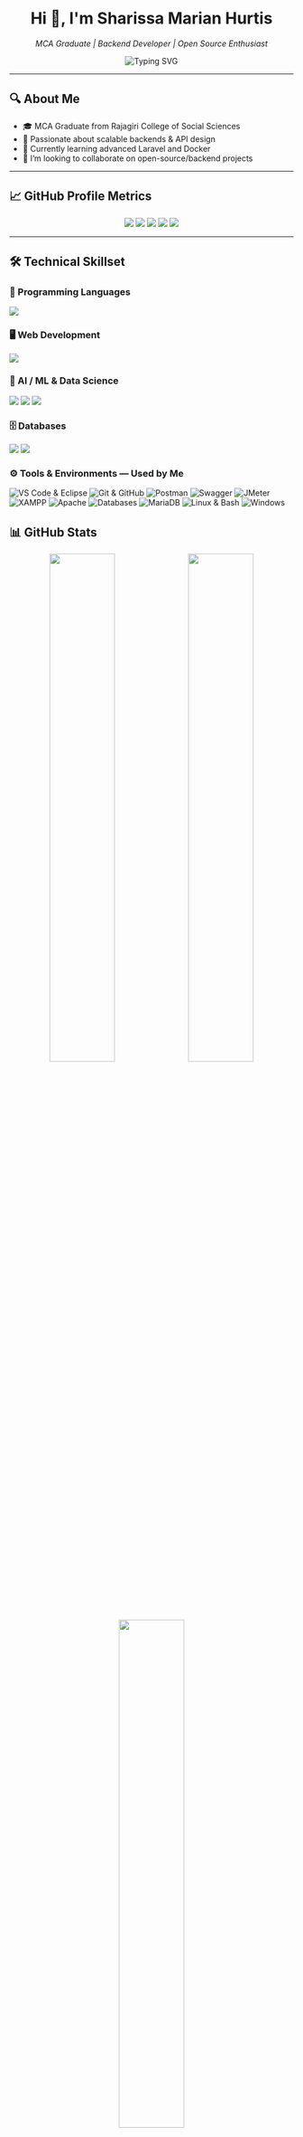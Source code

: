 <h1 align="center">Hi 👋, I'm Sharissa Marian Hurtis</h1>
<p align="center"><em>MCA Graduate | Backend Developer | Open Source Enthusiast</em></p>

<p align="center">
  <img src="https://readme-typing-svg.demolab.com?font=Fira+Code&pause=1000&color=9B9B9B&center=true&vCenter=true&multiline=true&width=500&height=60&lines=Backend+Developer;Tech+Explorer;Clean+Code+Advocate" alt="Typing SVG" />
</p>

---

## 🔍 About Me

- 🎓 MCA Graduate from Rajagiri College of Social Sciences  
- 💼 Passionate about scalable backends & API design  
- 🌱 Currently learning advanced Laravel and Docker  
- 🤝 I’m looking to collaborate on open-source/backend projects  

---

## 📈 GitHub Profile Metrics

<p align="center">
  <img src="https://github-profile-summary-cards.vercel.app/api/cards/profile-details?username=sharissaaa&theme=github_dark" />
  <img src="https://github-profile-summary-cards.vercel.app/api/cards/repos-per-language?username=sharissaaa&theme=github_dark" />
  <img src="https://github-profile-summary-cards.vercel.app/api/cards/most-commit-language?username=sharissaaa&theme=github_dark" />
  <img src="https://github-profile-summary-cards.vercel.app/api/cards/stats?username=sharissaaa&theme=github_dark" />
  <img src="https://github-profile-summary-cards.vercel.app/api/cards/productive-time?username=sharissaaa&theme=github_dark&utcOffset=5.5" />
</p>

---

## 🛠️ Technical Skillset

### 🔣 Programming Languages
<p align="left">
  <img src="https://skillicons.dev/icons?i=python,java,c,php,js,ts,bash" />
</p>

### 🖥️ Web Development
<p align="left">
  <img src="https://skillicons.dev/icons?i=html,css,react,bootstrap,laravel,django,nodejs,express" />
</p>

### 🤖 AI / ML & Data Science
<p align="left">
  <img src="https://skillicons.dev/icons?i=python" />
  <img src="https://img.shields.io/badge/OpenCV-5C3EE8?style=for-the-badge&logo=opencv&logoColor=white" />
  <img src="https://img.shields.io/badge/YOLO-00FFFF?style=for-the-badge&logo=yolo&logoColor=black" />
</p>

### 🗄️ Databases
<p align="left">
  <img src="https://skillicons.dev/icons?i=mysql,mongodb,sqlite" />
  <img src="https://img.shields.io/badge/MariaDB-003545?style=for-the-badge&logo=mariadb&logoColor=white" />
</p>

### ⚙️ Tools & Environments — Used by Me

<p align="left">
  <!-- IDEs & Editors -->
  <img src="https://skillicons.dev/icons?i=vscode,eclipse" alt="VS Code & Eclipse" />

  <!-- Version Control -->
  <img src="https://skillicons.dev/icons?i=git,github" alt="Git & GitHub" />

  <!-- API Testing & Documentation -->
  <img src="https://skillicons.dev/icons?i=postman" alt="Postman" />
  <img src="https://img.shields.io/badge/Swagger-85EA2D?style=for-the-badge&logo=swagger&logoColor=black" alt="Swagger" />
  <img src="https://img.shields.io/badge/Apache%20JMeter-D22128?style=for-the-badge&logo=apachejmeter&logoColor=white" alt="JMeter" />

  <!-- Web Servers & Local Environments -->
  <img src="https://img.shields.io/badge/XAMPP-FB7A24?style=for-the-badge&logo=xampp&logoColor=white" alt="XAMPP" />
  <img src="https://img.shields.io/badge/Apache-F44336?style=for-the-badge&logo=apache&logoColor=white" alt="Apache" />

  <!-- Databases -->
  <img src="https://skillicons.dev/icons?i=mysql,mongodb,sqlite" alt="Databases" />
  <img src="https://img.shields.io/badge/MariaDB-003545?style=for-the-badge&logo=mariadb&logoColor=white" alt="MariaDB" />

  <!-- Operating Systems & Shell -->
  <img src="https://skillicons.dev/icons?i=linux,bash" alt="Linux & Bash" />
  <img src="https://img.shields.io/badge/Windows-0078D6?style=for-the-badge&logo=windows&logoColor=white" alt="Windows" />
</p>


## 📊 GitHub Stats

<p align="center">
  <img src="https://github-readme-stats.vercel.app/api?username=sharissaaa&theme=github_dark&show_icons=true&hide_title=true" width="48%" />
  <img src="https://github-readme-streak-stats.herokuapp.com/?user=sharissaaa&theme=github_dark" width="48%" />
</p>

<p align="center">
  <img src="https://github-readme-stats.vercel.app/api/top-langs/?username=sharissaaa&layout=compact&theme=github_dark" width="48%" />
</p>

---

## 🏆 GitHub Trophies

<p align="center">
  <img src="https://github-profile-trophy.vercel.app/?username=sharissaaa&theme=onedark&no-frame=true&no-bg=true&margin-w=10" />
</p>

---

## 🌐 Connect with Me

<p align="center">
  <a href="https://www.linkedin.com/in/sharissa-marian-hurtis-4a7028204/" target="_blank">
    <img src="https://skillicons.dev/icons?i=linkedin" height="30" />
  </a>
</p>

<p align="center">
  <img src="https://visitcount.itsvg.in/api?id=sharissaaa&icon=0&color=6" />
</p>
